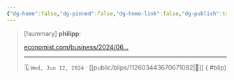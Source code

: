 ```yaml
---
{"dg-home":false,"dg-pinned":false,"dg-home-link":false,"dg-publish":true,"type":"blip","disabled rules":["yaml-title","yaml-title-alias","file-name-heading"],"title":"philipp on mastodon @ 2024-06-12","created-date":"2024-06-12T11:36:34","id":112603443670671090,"updated-date":"2025-05-02T08:50:44","dg-path":"blips/112603443670671082.md","permalink":"/blips/112603443670671082/","dgPassFrontmatter":true}
---
```


> [!summary] **philipp**:
>
> [economist.com/business/2024/06…](https://www.economist.com/business/2024/06/11/hey-siri-help-me-get-apple-out-of-an-ai-shaped-hole)
> - - -
>
> 🗓️ `Wed, Jun 12, 2024` · [[public/blips/112603443670671082\|🔗]]
{ #blip}

